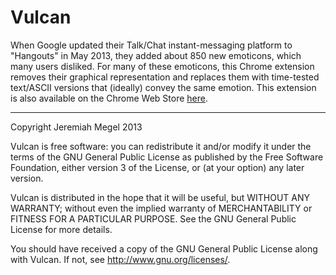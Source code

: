 Vulcan
======

When Google updated their Talk/Chat instant-messaging platform to "Hangouts" in May 2013, they added about 850 new emoticons, which many users disliked. For many of these emoticons, this Chrome extension removes their graphical representation and replaces them with time-tested text/ASCII versions that (ideally) convey the same emotion. This extension is also available on the Chrome Web Store [here](https://chrome.google.com/webstore/detail/ccmlomkjlnhbjdjcgekbjgmmfkidnobh).

------

Copyright Jeremiah Megel 2013

Vulcan is free software: you can redistribute it and/or modify
it under the terms of the GNU General Public License as published by
the Free Software Foundation, either version 3 of the License, or
(at your option) any later version.

Vulcan is distributed in the hope that it will be useful,
but WITHOUT ANY WARRANTY; without even the implied warranty of
MERCHANTABILITY or FITNESS FOR A PARTICULAR PURPOSE.  See the
GNU General Public License for more details.

You should have received a copy of the GNU General Public License
along with Vulcan. If not, see <http://www.gnu.org/licenses/>.
